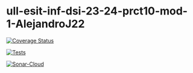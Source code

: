 # ull-esit-inf-dsi-23-24-prct10-mod-1-AlejandroJ22

[![Coverage Status](https://coveralls.io/repos/github/ULL-ESIT-INF-DSI-2324/ull-esit-inf-dsi-23-24-prct10-mod-1-AlejandroJ22/badge.svg?branch=main)](https://coveralls.io/github/ULL-ESIT-INF-DSI-2324/ull-esit-inf-dsi-23-24-prct10-mod-1-AlejandroJ22?branch=main)

[![Tests](https://github.com/ULL-ESIT-INF-DSI-2324/ull-esit-inf-dsi-23-24-prct10-mod-1-AlejandroJ22/actions/workflows/node.js.yml/badge.svg)](https://github.com/ULL-ESIT-INF-DSI-2324/ull-esit-inf-dsi-23-24-prct10-mod-1-AlejandroJ22/actions/workflows/node.js.yml)

[![Sonar-Cloud](https://github.com/ULL-ESIT-INF-DSI-2324/ull-esit-inf-dsi-23-24-prct10-mod-1-AlejandroJ22/actions/workflows/build.yml/badge.svg)](https://github.com/ULL-ESIT-INF-DSI-2324/ull-esit-inf-dsi-23-24-prct10-mod-1-AlejandroJ22/actions/workflows/build.yml)